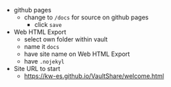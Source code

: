 
- github pages
	- change to `/docs` for source on github pages
		- click `save`
- Web HTML Export
	- select own folder within vault
	- name it `docs`
	- have site name on Web HTML Export
	- have `.nojekyl`
- Site URL to start
	- https://kw-es.github.io/VaultShare/welcome.html

